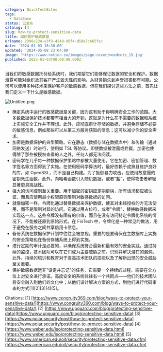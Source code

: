 ```yaml
---
category: QuickTechBites
tags:
  - DataBase
status: 已发布
catalog: []
slug: how-to-protect-sensitive-data
title: 如何保护敏感数据
urlname: 2396c234-e3f9-4248-85f4-d5de7c665fac
date: '2024-01-03 18:30:00'
updated: '2024-05-08 23:04:00'
image: 'https://www.notion.so/images/page-cover/woodcuts_15.jpg'
published: 2023-01-03T08:00:00.000Z
---
```


当我们将敏感数据托付给系统时，我们期望它们能够保证数据的安全和保护。数据泄露可能对组织及其客户产生毁灭性的影响，从财务损失到声誉损害都有可能。公司可以使用多种技术来保护客户的敏感数据，但在我们探讨这些方法之前，首先让我们定义一下什么是敏感数据。


![Untitled.png](https://prod-files-secure.s3.us-west-2.amazonaws.com/5d24fe63-e567-4804-86f9-9fdc62e13082/aa7e6578-50d6-4f37-a4e4-28071bd0fba3/Untitled.png?X-Amz-Algorithm=AWS4-HMAC-SHA256&X-Amz-Content-Sha256=UNSIGNED-PAYLOAD&X-Amz-Credential=ASIAZI2LB466YI64KSBR%2F20250205%2Fus-west-2%2Fs3%2Faws4_request&X-Amz-Date=20250205T053815Z&X-Amz-Expires=3600&X-Amz-Security-Token=IQoJb3JpZ2luX2VjECUaCXVzLXdlc3QtMiJIMEYCIQD1F1EGm%2BqZC0D7SL8X2dwYa83wxJ96VdbUmZQxZldeGQIhALjjrSbjY0%2F2plOrxocxzFxqPeTWnUC%2BnJP3PtdQBWWvKv8DCD4QABoMNjM3NDIzMTgzODA1IgxoiDMC2w3QBT96s88q3AN3vp8WKO5USzPEwqLPhiCLCI1SPzV2ESuG%2F8fj1wddHDuxTtAIpCTmsnSmAW%2FShx5GLo4em0MHJ3wUtZqmQB4Fkvaat2LwN3LIQ4N6NUaeihJWZFAL9GuMmWkK%2BwCytmzjM%2BiUGNhHocne3qGLLNfkrf6B%2FF1jTE9Dd1GsxXqi8jtBjEaVb2IZnwtWffr2eHIoYILw8mwwdtfPeBzVF8X4M2hueMnJ8uOvCYbeOYPbvxwcYg81ZUka8%2BTodJxwCoRiQR5s3y%2B5nqWJb0ld9vhwY9Msf%2Bc4JPAiDvodjm8eKXiuIXluVlI3KXmUP1WVE2N8mZteySW6GkkcgKX0MuFnvCSPtJ3nhl0uNAziGPkf2DoNebLScTcrebuc9SGAKOQOXmv6uxysjRI8idI765R0PYmnZL%2FaMTKbw9CY06vcelb0ofj2a%2BXZUdwpar9HmbTgt%2FkjF5e3LF0%2BTI0aYNqh6x%2FhFFdKz0Fh2iQS5dJCY9P5nhID1zmHlPiezM3dfb4EGuYMJRmWuiIZBu4AzyHM6gLyKzlOx%2Bca4y%2BbCuTXMrdMZ6G%2F4F7IEsQCP4sfcJXLysCKLvKN9l8VXrR6PFUwvwXv0GxgE6950JudkdOFqvMzpQEnnYxdHKYBjDDD3Yu9BjqkAfzt1Bj1q71hHq9GlW5jpcsZd%2FN3P5l3o9rZIi3MSerX8yLUPyO595MvadYF1lRJJFOyRc2HYFjMrI8B3XmPWOPWPYEqWIHEyqgk%2BbC5WATu5%2FL30GVf%2FAXXYyR7MfOwRLwwzNRfxTkcm%2Bpmgjd%2BLMUyVESrfpAoBiOkpGDGcATmzGaBxciV1pWbg%2Fnfds1vMSw%2BuXtIiERJfu%2ByMxKD0DDf8FeJ&X-Amz-Signature=d54eae5150bced5b9cc9c9607bbe527737fb38adcd9cec29afc5358318589014&X-Amz-SignedHeaders=host&x-id=GetObject)

- 确定系统中运行的敏感数据是关键，因为这有助于你明确安全工作的范围。大多数数据保护技术都带有相当大的开销，这就是为什么在不需要的数据和系统上实施安全工作并不理想。此外，应彻底审计存储的数据，并避免存储不必要的敏感信息，例如那些可以从第三方服务获取的信息；这可以减少你的安全需求。
- 加密是数据保护的典型策略。它在静态（数据存储在数据库中）和传输（通过网络发送）时进行，使用如 TSL 等协议。即使数据被泄露或拦截，加密也使得除了那些被授权查看的人之外，任何人都无法阅读。
- 密码学在几乎每一种数据保护策略中都被大量使用。它在加密、密钥管理、数字签名等方面得到了实施。在使用密码学算法时，最好依赖于成熟且维护良好的库，如 OpenSSL，而不是自己构建。为了抵御暴力攻击，应使用故意慢的密钥派生函数。此外，向哈希函数引入随机数据，或者"盐"，使得攻击者解密显著更具挑战性。
- 强大的访问控制至关重要。用于加密的密钥应定期更换，所有请求都应被认证，而且应使用最小权限原则限制对敏感数据的访问。
- 就像加密一样，令牌化通过替换数据来保护数据，使其对未经授权的方无法使用，而不是限制对其的访问。它通过用占位符，或者"令牌"，替换敏感数据来实现这一点。这些令牌没有固有的价值，而且在没有访问特定令牌化系统的情况下，不能被还原到原始形式。在 FinTech 中，令牌化是一种常见的做法，用于避免在服务之间共享信用卡信息。
- 备份系统在数据保护计划中往往会被忽视。重要的是要确保在主数据库上实施的安全策略也在备份存储系统上得到实施。
- 进行定期的审计是必要的，以确保系统符合最新和最有效的安全实践。通过持续的监控，技术团队可以在它们成为主要威胁之前，识别并解决潜在的漏洞。此外，持续的培训和教育对于提高技术团队的技能以及了解新出现的安全威胁至关重要。
- 保护敏感数据远非"设定并忘记"的任务，它需要一个持续的过程，需要在全方位上对安全进行承诺。高度安全的系统往往有一个共同点——他们的技术团队将安全融入到他们的文化中；从他们设计解决方案的方式，到他们进行代码审查的方式[1][2][3][4][5]。

Citations:
[1] [https://www.congruity360.com/blog/ways-to-protect-your-sensitive-data/](https://www.congruity360.com/blog/ways-to-protect-your-sensitive-data/)
[2] [https://www.upguard.com/blog/protecting-sensitive-data](https://www.upguard.com/blog/protecting-sensitive-data)
[3] [https://www.polar.security/post/how-to-protect-sensitive-data](https://www.polar.security/post/how-to-protect-sensitive-data)
[4] [https://www.weber.edu/iso/protecting-sensitive-data.html](https://www.weber.edu/iso/protecting-sensitive-data.html)
[5] [https://www.american.edu/oit/security/protecting-sensitive-data.cfm](https://www.american.edu/oit/security/protecting-sensitive-data.cfm)

